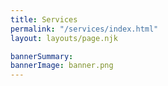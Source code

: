 ```yaml
---
title: Services
permalink: "/services/index.html"
layout: layouts/page.njk

bannerSummary: 
bannerImage: banner.png
---
```

